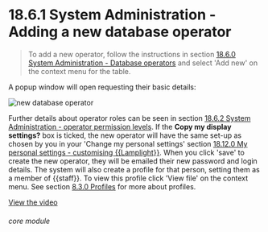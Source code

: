 # 18.6.1    System Administration - Adding a new database operator

> To add a new operator, follow the instructions in section [18.6.0  System Administration - Database operators](/help/index/v/{{version}}/p/18.6.0) and select 'Add new' on the context menu for the table. 

A popup window will open requesting their basic details:

![new database operator]({{imgpath}}150a.png)

Further details about operator roles can be seen in section [18.6.2  System Administration - operator permission levels](/help/index/v/{{version}}/p/18.6.2). If the **Copy my display settings?** box is ticked, the new operator will have the same set-up as chosen by you in your 'Change my personal settings' section [18.12.0  My personal settings - customising {{Lamplight}}](/help/index/v/{{version}}/p/18.12.0). When you click 'save' to create the new operator, they will be emailed their new password and login details. The system will also create a profile for that person, setting them as a member of {{staff}}. To view this profile click 'View file' on the context menu. See section [8.3.0  Profiles](/help/index/v/{{version}}/p/8.3.0) for more about profiles. 

[View the video](/help/video/id/42)
###### core module

